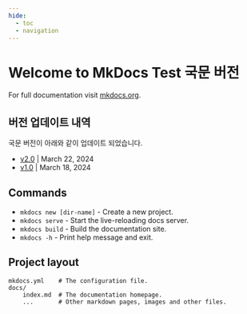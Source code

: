 ```yaml
---
hide:
  - toc
  - navigation
---
```


# Welcome to MkDocs Test 국문 버전

For full documentation visit [mkdocs.org](https://www.mkdocs.org).

## 버전 업데이트 내역
국문 버전이 아래와 같이 업데이트 되었습니다.

- [v2.0](dev/index.md) | March 22, 2024
- [v1.0](https://ejkim-author.github.io/v1.0/) | March 18, 2024

## Commands

* `mkdocs new [dir-name]` - Create a new project.
* `mkdocs serve` - Start the live-reloading docs server.
* `mkdocs build` - Build the documentation site.
* `mkdocs -h` - Print help message and exit.

## Project layout

    mkdocs.yml    # The configuration file.
    docs/
        index.md  # The documentation homepage.
        ...       # Other markdown pages, images and other files.
